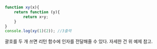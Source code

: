 ```js
function xy(x){  
    return function (y){  
        return x+y;  
    }  
}  
console.log(xy(1)(2)); //3출력
```
괄호를 두 개 쓰면 리턴 함수에 인자를 전달해줄 수 있다. 자세한 건 위 예제 참고.